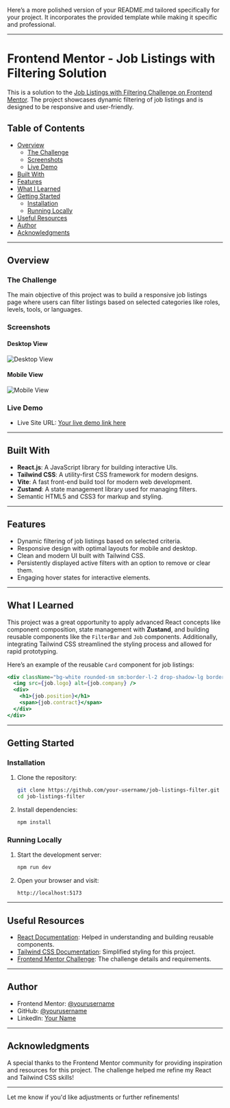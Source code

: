 Here’s a more polished version of your README.md tailored specifically for your project. It incorporates the provided template while making it specific and professional.

---

# Frontend Mentor - Job Listings with Filtering Solution

This is a solution to the [Job Listings with Filtering Challenge on Frontend Mentor](https://www.frontendmentor.io/challenges/job-listings-with-filtering-ivstIPCt). The project showcases dynamic filtering of job listings and is designed to be responsive and user-friendly.

## Table of Contents

- [Overview](#overview)
  - [The Challenge](#the-challenge)
  - [Screenshots](#screenshots)
  - [Live Demo](#live-demo)
- [Built With](#built-with)
- [Features](#features)
- [What I Learned](#what-i-learned)
- [Getting Started](#getting-started)
  - [Installation](#installation)
  - [Running Locally](#running-locally)
- [Useful Resources](#useful-resources)
- [Author](#author)
- [Acknowledgments](#acknowledgments)

---

## Overview

### The Challenge

The main objective of this project was to build a responsive job listings page where users can filter listings based on selected categories like roles, levels, tools, or languages.

### Screenshots

#### Desktop View

![Desktop View](./screenshots/desktop.png)

#### Mobile View

![Mobile View](./screenshots/mobile.png)

### Live Demo

- Live Site URL: [Your live demo link here](https://your-live-site-url.com)

---

## Built With

- **React.js**: A JavaScript library for building interactive UIs.
- **Tailwind CSS**: A utility-first CSS framework for modern designs.
- **Vite**: A fast front-end build tool for modern web development.
- **Zustand**: A state management library used for managing filters.
- Semantic HTML5 and CSS3 for markup and styling.

---

## Features

- Dynamic filtering of job listings based on selected criteria.
- Responsive design with optimal layouts for mobile and desktop.
- Clean and modern UI built with Tailwind CSS.
- Persistently displayed active filters with an option to remove or clear them.
- Engaging hover states for interactive elements.

---

## What I Learned

This project was a great opportunity to apply advanced React concepts like component composition, state management with **Zustand**, and building reusable components like the `FilterBar` and `Job` components. Additionally, integrating Tailwind CSS streamlined the styling process and allowed for rapid prototyping.

Here’s an example of the reusable `Card` component for job listings:

```jsx
<div className="bg-white rounded-sm sm:border-l-2 drop-shadow-lg border-primary-cyan flex py-4 px-5 gap-4">
  <img src={job.logo} alt={job.company} />
  <div>
    <h1>{job.position}</h1>
    <span>{job.contract}</span>
  </div>
</div>
```

---

## Getting Started

### Installation

1. Clone the repository:

   ```bash
   git clone https://github.com/your-username/job-listings-filter.git
   cd job-listings-filter
   ```

2. Install dependencies:
   ```bash
   npm install
   ```

### Running Locally

1. Start the development server:

   ```bash
   npm run dev
   ```

2. Open your browser and visit:
   ```plaintext
   http://localhost:5173
   ```

---

## Useful Resources

- [React Documentation](https://reactjs.org/docs/getting-started.html): Helped in understanding and building reusable components.
- [Tailwind CSS Documentation](https://tailwindcss.com/docs): Simplified styling for this project.
- [Frontend Mentor Challenge](https://www.frontendmentor.io/challenges/job-listings-with-filtering-ivstIPCt): The challenge details and requirements.

---

## Author

- Frontend Mentor: [@yourusername](https://www.frontendmentor.io/profile/yourusername)
- GitHub: [@yourusername](https://github.com/yourusername)
- LinkedIn: [Your Name](https://linkedin.com/in/your-linkedin)

---

## Acknowledgments

A special thanks to the Frontend Mentor community for providing inspiration and resources for this project. The challenge helped me refine my React and Tailwind CSS skills!

---

Let me know if you'd like adjustments or further refinements!

